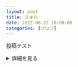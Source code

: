 ```yaml
---
layout: post
title: スキル
date: 2022-08-22 10:00:00
categories: [プロフ]
---
```


投稿テスト

<details><summary>詳細を見る</summary>

詳しい中身

```rb
puts 'Hello, World'
```
</details>